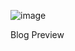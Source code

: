 ![image](https://github.com/MayAMMM/Blog/assets/104266442/9a9e5623-317f-47e1-9e10-0f284169c8e6)

Blog Preview 
